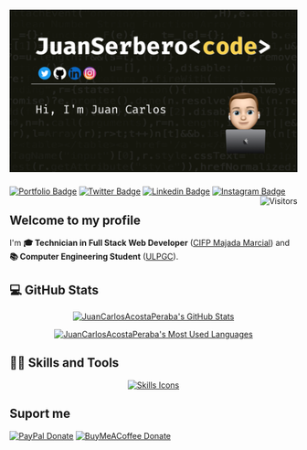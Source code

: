 # ![JuanSerberoCode Banner](./banner_github.png)

[![Portfolio Badge](https://img.shields.io/badge/-Portfolio-Portfolio?color=yellowgreen&style=for-the-badge&link=https://juancarlosacostaperaba.github.io/)](https://juanserberocode.tk/)
[![Twitter Badge](https://img.shields.io/badge/-Twitter-%231877F2.svg?color=blue&logoColor=white&logo=twitter&style=for-the-badge&link=https://twitter.com/JuanSerberoCode)](https://twitter.com/JuanSerberoCode)
[![Linkedin Badge](https://img.shields.io/badge/-LinkedIn-LinkedIn?color=informational&style=for-the-badge&logo=Linkedin&logoColor=white&link=https://www.linkedin.com/in/juancarlosacostaperaba/)](https://www.linkedin.com/in/juancarlosacostaperaba/)
[![Instagram Badge](https://img.shields.io/badge/-Instagram-Instagram?color=d643c1&style=for-the-badge&logo=Instagram&logoColor=white&link=https://www.instagram.com/juancarlos_acostaperaba/)](https://www.instagram.com/juancarlos_acostaperaba/)
[<img align="right" src="https://api.visitorbadge.io/api/visitors?path=https%3A%2F%2Fgithub.com%2FJuanCarlosAcostaPeraba&countColor=%23dce775&style=square" alt="Visitors"/>](https://www.visitorbadge.io/)

## Welcome to my profile

I'm **🎓 Technician in Full Stack Web Developer** ([CIFP Majada Marcial](https://cifpmajadamarcial.com/)) and **📚 Computer Engineering Student** ([ULPGC](https://www.ulpgc.es/)).

## 💻 GitHub Stats

<div align="center">

[![JuanCarlosAcostaPeraba's GitHub Stats](https://github-readme-stats.vercel.app/api?username=JuanCarlosAcostaPeraba&show_icons=true&theme=default&include_all_commits=true&hide_rank=false&hide_title=true)](https://github.com/anuraghazra/github-readme-stats)

[![JuanCarlosAcostaPeraba's Most Used Languages](https://github-readme-stats.vercel.app/api/top-langs/?username=JuanCarlosAcostaPeraba&layout=compact&theme=default&hide_title=true)](https://github.com/anuraghazra/github-readme-stats)

</div>

## 👨‍💻 Skills and Tools

<div align="center">

[![Skills Icons](https://skillicons.dev/icons?i=html,css,javascript,php,java,python,c,mysql,bash,git,linux,md,laravel,mongodb,express,react,nodejs,bootstrap,jquery,docker,github,vim,eclipse,vscode,latex,heroku&perline=8)](https://github.com/tandpfun/skill-icons)

</div>

## Suport me

[![PayPal Donate](https://img.shields.io/badge/-PayPal-blue.svg?color=informational&maxAge=2592000&style=for-the-badge)](https://www.paypal.com/donate/?hosted_button_id=S6TK2Q4KLJ27W)
[![BuyMeACoffee Donate](https://img.shields.io/badge/-Buy%20me%20a%20Coffee-blue.svg?color=yellow&maxAge=2592000&style=for-the-badge)](https://www.buymeacoffee.com/juanserbero)
